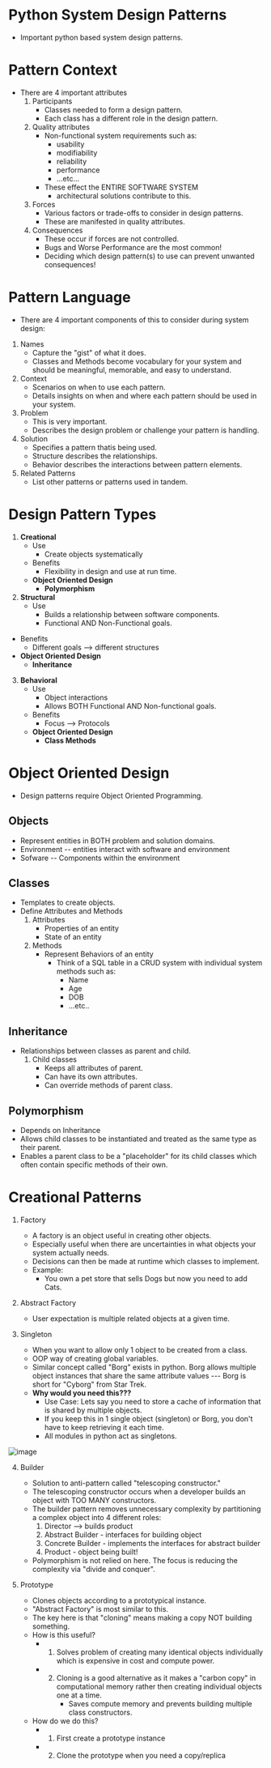 # Python System Design Patterns
* Important python based system design patterns.


# Pattern Context
* There are 4 important attributes
  1. Participants
     * Classes needed to form a design pattern.
     * Each class has a different role in the design pattern. 
  2. Quality attributes
     * Non-functional system requirements such as:
       * usability
       * modifiability
       * reliability
       * performance
       * ...etc...
     * These effect the ENTIRE SOFTWARE SYSTEM
       * architectural solutions contribute to this.
  3. Forces
     * Various factors or trade-offs to consider in design patterns.
     * These are manifested in quality attributes.
  4. Consequences
     * These occur if forces are not controlled.
     * Bugs and Worse Performance are the most common!
     * Deciding which design pattern(s) to use can prevent unwanted consequences!
    
# Pattern Language
* There are 4 important components of this to consider during system design:
1. Names
   * Capture the "gist" of what it does.
   * Classes and Methods become vocabulary for your system and should be meaningful, memorable, and easy to understand. 
2. Context
   * Scenarios on when to use each pattern.
   * Details insights on when and where each pattern should be used in your system. 
3. Problem
   * This is very important.
   * Describes the design problem or challenge your pattern is handling. 
4. Solution
   * Specifies a pattern thatis being used.
   * Structure describes the relationships.
   * Behavior describes the interactions between pattern elements. 
5. Related Patterns
   * List other patterns or patterns used in tandem.

# Design Pattern Types
1. **Creational**
   * Use
     * Create objects systematically
   * Benefits
     * Flexibility in design and use at run time.
   * **Object Oriented Design**
     * **Polymorphism**
2. **Structural**
   * Use
     * Builds a relationship between software components.
     * Functional AND Non-Functional goals.
  * Benefits
    * Different goals --> different structures
  * **Object Oriented Design**
    * **Inheritance**
3. **Behavioral**
   * Use
     * Object interactions
     * Allows BOTH Functional AND Non-functional goals.
   * Benefits
     * Focus --> Protocols
   * **Object Oriented Design**
     * **Class Methods**
    

# Object Oriented Design
* Design patterns require Object Oriented Programming.

## Objects
* Represent entities in BOTH problem and solution domains.
* Environment -- entities interact with software and environment
* Sofware -- Components within the environment

## Classes
* Templates to create objects.
* Define Attributes and Methods
  1. Attributes
     * Properties of an entity
     * State of an entity
  2. Methods
     * Represent Behaviors of an entity
       * Think of a SQL table in a CRUD system with individual system methods such as:
         * Name
         * Age
         * DOB
         * ...etc..
        
## Inheritance
* Relationships between classes as parent and child.
  1. Child classes
     * Keeps all attributes of parent.
     * Can have its own attributes.
     * Can override methods of parent class.
    
## Polymorphism
* Depends on Inheritance
* Allows child classes to be instantiated and treated as the same type as their parent.
* Enables a parent class to be a "placeholder" for its child classes which often contain specific methods of their own.




# Creational Patterns
1. Factory
   * A factory is an object useful in creating other objects.
   * Especially useful when there are uncertainties in what objects your system actually needs.
   * Decisions can then be made at runtime which classes to implement.
   * Example:
     * You own a pet store that sells Dogs but now you need to add Cats.
    
2. Abstract Factory
   * User expectation is multiple related objects at a given time. 

3. Singleton
   * When you want to allow only 1 object to be created from a class.
   * OOP way of creating global variables.
   * Similar concept called "Borg" exists in python. Borg allows multiple object instances that share the same attribute values --- Borg is short for "Cyborg" from Star Trek.
   * **Why would you need this???**
     * Use Case: Lets say you need to store a cache of information that is shared by multiple objects.
     * If you keep this in 1 single object (singleton) or Borg, you don't have to keep retrieving it each time.
     * All modules in python act as singletons.
    
![image](https://github.com/user-attachments/assets/4209362d-98ce-492b-9b87-04814de3152f)


4. Builder
   * Solution to anti-pattern called "telescoping constructor."
   * The telescoping constructor occurs when a developer builds an object with TOO MANY constructors.
   * The builder pattern removes unnecessary complexity by partitioning a complex object into 4 different roles:
     1. Director --> builds product
     2. Abstract Builder - interfaces for building object
     3. Concrete Builder - implements the interfaces for abstract builder
     4. Product - object being built!
   * Polymorphism is not relied on here. The focus is reducing the complexity via "divide and conquer". 

5. Prototype
   * Clones objects according to a prototypical instance.
   * "Abstract Factory" is most similar to this. 
   * The key here is that "cloning" means making a copy NOT building something.
   * How is this useful?
     * 1. Solves problem of creating many identical objects individually which is expensive in cost and compute power.
     * 2. Cloning is a good alternative as it makes a "carbon copy" in computational memory rather then creating individual objects one at a time.
          * Saves compute memory and prevents building multiple class constructors. 
   * How do we do this?
      * 1. First create a prototype instance
      * 2. Clone the prototype when you need a copy/replica
